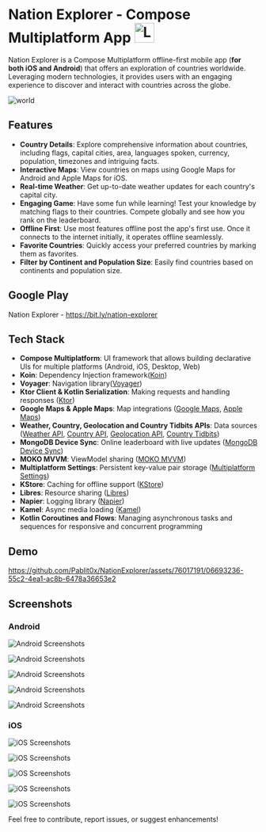 # Nation Explorer - Compose Multiplatform App <img src="https://github.com/Pablit0x/NationExplorer/assets/76017191/27b397b2-ef8e-4ace-a25b-1f6c7888a848" alt="Logo" width="40" height="40">

Nation Explorer is a Compose Multiplatform offline-first mobile app (**for both iOS and Android**)
that offers an exploration of countries worldwide. Leveraging modern technologies, it provides users
with an engaging experience to discover and interact with countries across the globe.

![world](https://github.com/Pablit0x/NationExplorer/assets/76017191/f888ae2a-b096-4ed9-b9d6-4d19aa2b0fef)

## Features

- **Country Details**: Explore comprehensive information about countries, including flags, capital
  cities, area, languages spoken, currency, population, timezones and intriguing facts.
- **Interactive Maps**: View countries on maps using Google Maps for Android and Apple Maps for iOS.
- **Real-time Weather**: Get up-to-date weather updates for each country's capital city.
- **Engaging Game**: Have some fun while learning! Test your knowledge by matching flags to their
  countries. Compete globally and see how you rank on the leaderboard.
- **Offline First**: Use most features offline post the app's first use. Once it connects to the
  internet initially, it operates offline seamlessly.
- **Favorite Countries**: Quickly access your preferred countries by marking them as favorites.
- **Filter by Continent and Population Size**: Easily find countries based on continents and
  population size.

## Google Play

Nation Explorer - https://bit.ly/nation-explorer

## Tech Stack

- **Compose Multiplatform**: UI framework that allows building declarative UIs for multiple
  platforms (Android, iOS, Desktop, Web)
- **Koin**: Dependency Injection framework([Koin](https://github.com/InsertKoinIO/koin))
- **Voyager**: Navigation library([Voyager](https://voyager.adriel.cafe/))
- **Ktor Client & Kotlin Serialization**: Making requests and handling
  responses ([Ktor](https://github.com/ktorio/ktor))
- **Google Maps & Apple Maps**: Map
  integrations ([Google Maps](https://developers.google.com/maps/documentation/android-sdk/maps-compose), [Apple Maps](https://developer.apple.com/documentation/mapkit/))
- **Weather, Country, Geolocation and Country Tidbits APIs**: Data
  sources ([Weather API](https://api.api-ninjas.com/v1/weather), [Country API](https://restcountries.com/v3.1/all), [Geolocation API](https://api.opencagedata.com/geocode/v1/),
  [Country Tidbits](https://github.com/Pablit0x/nation_explorer_tidbits_api))
- **MongoDB Device Sync**: Online leaderboard with live
  updates ([MongoDB Device Sync](https://www.mongodb.com/atlas/app-services/device-sync))
- **MOKO MVVM**: ViewModel sharing ([MOKO MVVM](https://github.com/icerockdev/moko-mvvm))
- **Multiplatform Settings**: Persistent key-value pair
  storage ([Multiplatform Settings](https://github.com/russhwolf/multiplatform-settings))
- **KStore**: Caching for offline support ([KStore](https://github.com/xxfast/KStore))
- **Libres**: Resource sharing ([Libres](https://github.com/Skeptick/libres))
- **Napier**: Logging library ([Napier](https://github.com/AAkira/Napier))
- **Kamel**: Async media loading ([Kamel](https://github.com/Kamel-Media/Kamel))
- **Kotlin Coroutines and Flows**: Managing asynchronous tasks and sequences for responsive and
  concurrent programming

## Demo

https://github.com/Pablit0x/NationExplorer/assets/76017191/06693236-55c2-4ea1-ac8b-6478a36653e2

## Screenshots

### Android

![Android Screenshots](https://github.com/Pablit0x/NationExplorer/assets/76017191/b79f6669-2d97-4ce0-9314-9291d55a7786)

![Android Screenshots](https://github.com/Pablit0x/NationExplorer/assets/76017191/e1b532b4-1282-4535-a955-018136a4f8ac)

![Android Screenshots](https://github.com/Pablit0x/NationExplorer/assets/76017191/3356596f-92e5-44e6-b059-6b538007e11c)

![Android Screenshots](https://github.com/Pablit0x/NationExplorer/assets/76017191/08487342-af1b-4665-b8c4-5441e03163fc)

![Android Screenshots](https://github.com/Pablit0x/NationExplorer/assets/76017191/ccaf76b7-0b46-4e6a-9ec4-f91c6eae3f59)

### iOS

![iOS Screenshots](https://github.com/Pablit0x/NationExplorer/assets/76017191/97fd25fe-1a19-4e85-99ba-61896659cc0b)

![iOS Screenshots](https://github.com/Pablit0x/NationExplorer/assets/76017191/12e66609-361d-4f5e-97ca-02ed05da38ac)

![iOS Screenshots](https://github.com/Pablit0x/NationExplorer/assets/76017191/c3d2b5e8-153c-445e-8f03-90417ed8d15e)

![iOS Screenshots](https://github.com/Pablit0x/NationExplorer/assets/76017191/285c140f-069f-4b0f-870e-c73633f7cbcf)

![iOS Screenshots](https://github.com/Pablit0x/NationExplorer/assets/76017191/6ac792c0-7ed7-4a9c-a179-2b83d7309b6f)

Feel free to contribute, report issues, or suggest enhancements!
